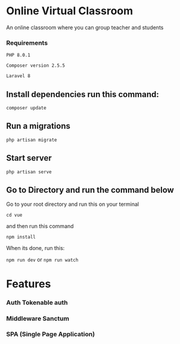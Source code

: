 # Online Virtual Classroom
 An online classroom where you can group teacher and students

### Requirements
`PHP 8.0.1`

`Composer version 2.5.5`

`Laravel 8`

## Install dependencies run this command:
`composer update`

## Run a migrations
`php artisan migrate`

## Start server
`php artisan serve`

## Go to Directory and run the command below
Go to your root directory and run this on your terminal

`cd vue`

and then run this command

`npm install`

When its done, run this:

`npm run dev` or `npm run watch`

# Features
### Auth Tokenable auth
### Middleware Sanctum
### SPA (Single Page Application)




